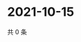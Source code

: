 # 2021-10-15

共 0 条

<!-- BEGIN WEIBO -->
<!-- 最后更新时间 Fri Oct 15 2021 17:00:50 GMT+0800 (China Standard Time) -->

<!-- END WEIBO -->
